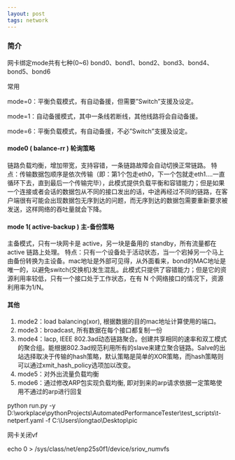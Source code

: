 ```yaml
---
layout: post
tags: network
---
```


### 简介

网卡绑定mode共有七种(0~6) bond0、bond1、bond2、bond3、bond4、bond5、bond6

常用

mode=0：平衡负载模式，有自动备援，但需要”Switch”支援及设定。

mode=1：自动备援模式，其中一条线若断线，其他线路将会自动备援。

mode=6：平衡负载模式，有自动备援，不必”Switch”支援及设定。

#### mode0 ( balance-rr ) 轮询策略

链路负载均衡，增加带宽，支持容错，一条链路故障会自动切换正常链路。 
特点：传输数据包顺序是依次传输（即：第1个包走eth0，下一个包就走eth1….一直循环下去，直到最后一个传输完毕），此模式提供负载平衡和容错能力；但是如果一个连接或者会话的数据包从不同的接口发出的话，中途再经过不同的链路，在客户端很有可能会出现数据包无序到达的问题，而无序到达的数据包需要重新要求被发送，这样网络的吞吐量就会下降。

#### mode 1( active-backup ) 主-备份策略 

主备模式，只有一块网卡是 active，另一块是备用的 standby，所有流量都在 active 链路上处理。 
特点：只有一个设备处于活动状态，当一个宕掉另一个马上由备份转换为主设备。mac地址是外部可见得，从外面看来，bond的MAC地址是唯一的，以避免switch(交换机)发生混乱。此模式只提供了容错能力；但是它的资源利用率较低，只有一个接口处于工作状态，在有 N 个网络接口的情况下，资源利用率为1/N。

#### 其他

1. mode2：load balancing(xor), 根据数据的目的mac地址计算使用的端口。
2. mode3：broadcast, 所有数据在每个接口都复制一份
3. mode4：lacp, IEEE 802.3ad动态链路聚合。创建共享相同的速率和双工模式的聚合组。能根据802.3ad规范利用所有的slave来建立聚合链路。Salve的出站选择取决于传输的hash策略，默认策略是简单的XOR策略，而hash策略则可以通过xmit_hash_policy选项加以改变。
4. mode5：对外出流量负载均衡
5. mode6：通过修改ARP包实现负载均衡, 即对到来的arp请求依据一定策略使用不通过的arp进行回复



python run.py -y D:\workplace\pythonProjects\AutomatedPerformanceTester\test_scripts\t-netperf.yaml -f C:\Users\longtao\Desktop\pic



网卡关闭vf

echo 0 >  /sys/class/net/enp25s0f1/device/sriov_numvfs